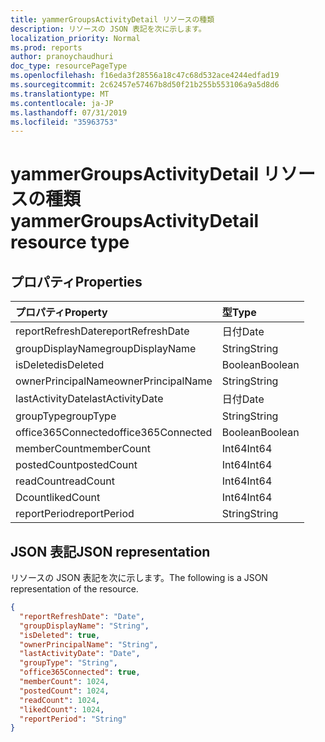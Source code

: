 ```yaml
---
title: yammerGroupsActivityDetail リソースの種類
description: リソースの JSON 表記を次に示します。
localization_priority: Normal
ms.prod: reports
author: pranoychaudhuri
doc_type: resourcePageType
ms.openlocfilehash: f16eda3f28556a18c47c68d532ace4244edfad19
ms.sourcegitcommit: 2c62457e57467b8d50f21b255b553106a9a5d8d6
ms.translationtype: MT
ms.contentlocale: ja-JP
ms.lasthandoff: 07/31/2019
ms.locfileid: "35963753"
---
```

# <a name="yammergroupsactivitydetail-resource-type"></a><span data-ttu-id="0a765-103">yammerGroupsActivityDetail リソースの種類</span><span class="sxs-lookup"><span data-stu-id="0a765-103">yammerGroupsActivityDetail resource type</span></span>

## <a name="properties"></a><span data-ttu-id="0a765-104">プロパティ</span><span class="sxs-lookup"><span data-stu-id="0a765-104">Properties</span></span>

| <span data-ttu-id="0a765-105">プロパティ</span><span class="sxs-lookup"><span data-stu-id="0a765-105">Property</span></span>           | <span data-ttu-id="0a765-106">型</span><span class="sxs-lookup"><span data-stu-id="0a765-106">Type</span></span>    |
| :----------------- | :------ |
| <span data-ttu-id="0a765-107">reportRefreshDate</span><span class="sxs-lookup"><span data-stu-id="0a765-107">reportRefreshDate</span></span>  | <span data-ttu-id="0a765-108">日付</span><span class="sxs-lookup"><span data-stu-id="0a765-108">Date</span></span>    |
| <span data-ttu-id="0a765-109">groupDisplayName</span><span class="sxs-lookup"><span data-stu-id="0a765-109">groupDisplayName</span></span>   | <span data-ttu-id="0a765-110">String</span><span class="sxs-lookup"><span data-stu-id="0a765-110">String</span></span>  |
| <span data-ttu-id="0a765-111">isDeleted</span><span class="sxs-lookup"><span data-stu-id="0a765-111">isDeleted</span></span>          | <span data-ttu-id="0a765-112">Boolean</span><span class="sxs-lookup"><span data-stu-id="0a765-112">Boolean</span></span> |
| <span data-ttu-id="0a765-113">ownerPrincipalName</span><span class="sxs-lookup"><span data-stu-id="0a765-113">ownerPrincipalName</span></span> | <span data-ttu-id="0a765-114">String</span><span class="sxs-lookup"><span data-stu-id="0a765-114">String</span></span>  |
| <span data-ttu-id="0a765-115">lastActivityDate</span><span class="sxs-lookup"><span data-stu-id="0a765-115">lastActivityDate</span></span>   | <span data-ttu-id="0a765-116">日付</span><span class="sxs-lookup"><span data-stu-id="0a765-116">Date</span></span>    |
| <span data-ttu-id="0a765-117">groupType</span><span class="sxs-lookup"><span data-stu-id="0a765-117">groupType</span></span>          | <span data-ttu-id="0a765-118">String</span><span class="sxs-lookup"><span data-stu-id="0a765-118">String</span></span>  |
| <span data-ttu-id="0a765-119">office365Connected</span><span class="sxs-lookup"><span data-stu-id="0a765-119">office365Connected</span></span> | <span data-ttu-id="0a765-120">Boolean</span><span class="sxs-lookup"><span data-stu-id="0a765-120">Boolean</span></span> |
| <span data-ttu-id="0a765-121">memberCount</span><span class="sxs-lookup"><span data-stu-id="0a765-121">memberCount</span></span>        | <span data-ttu-id="0a765-122">Int64</span><span class="sxs-lookup"><span data-stu-id="0a765-122">Int64</span></span>   |
| <span data-ttu-id="0a765-123">postedCount</span><span class="sxs-lookup"><span data-stu-id="0a765-123">postedCount</span></span>        | <span data-ttu-id="0a765-124">Int64</span><span class="sxs-lookup"><span data-stu-id="0a765-124">Int64</span></span>   |
| <span data-ttu-id="0a765-125">readCount</span><span class="sxs-lookup"><span data-stu-id="0a765-125">readCount</span></span>          | <span data-ttu-id="0a765-126">Int64</span><span class="sxs-lookup"><span data-stu-id="0a765-126">Int64</span></span>   |
| <span data-ttu-id="0a765-127">Dcount</span><span class="sxs-lookup"><span data-stu-id="0a765-127">likedCount</span></span>         | <span data-ttu-id="0a765-128">Int64</span><span class="sxs-lookup"><span data-stu-id="0a765-128">Int64</span></span>   |
| <span data-ttu-id="0a765-129">reportPeriod</span><span class="sxs-lookup"><span data-stu-id="0a765-129">reportPeriod</span></span>       | <span data-ttu-id="0a765-130">String</span><span class="sxs-lookup"><span data-stu-id="0a765-130">String</span></span>  |

## <a name="json-representation"></a><span data-ttu-id="0a765-131">JSON 表記</span><span class="sxs-lookup"><span data-stu-id="0a765-131">JSON representation</span></span>

<span data-ttu-id="0a765-132">リソースの JSON 表記を次に示します。</span><span class="sxs-lookup"><span data-stu-id="0a765-132">The following is a JSON representation of the resource.</span></span>

<!-- {
  "blockType": "resource",
  "@odata.type": "microsoft.graph.yammerGroupsActivityDetail"
} -->

```json
{
  "reportRefreshDate": "Date", 
  "groupDisplayName": "String", 
  "isDeleted": true, 
  "ownerPrincipalName": "String", 
  "lastActivityDate": "Date", 
  "groupType": "String", 
  "office365Connected": true, 
  "memberCount": 1024, 
  "postedCount": 1024, 
  "readCount": 1024, 
  "likedCount": 1024, 
  "reportPeriod": "String"
}
```
